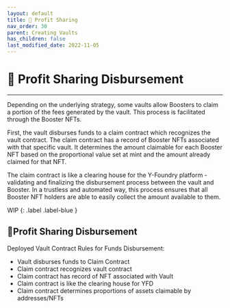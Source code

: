 ```yaml
---
layout: default
title: 💸 Profit Sharing
nav_order: 30
parent: Creating Vaults
has_children: false
last_modified_date: 2022-11-05
---
```


# 💸 Profit Sharing Disbursement

***

Depending on the underlying strategy, some vaults allow Boosters to claim a portion of the fees generated by the vault. This process is facilitated through the Booster NFTs. 

First, the vault disburses funds to a claim contract which recognizes the vault contract. The claim contract has a record of Booster NFTs associated with that specific vault. It determines the amount claimable for each Booster NFT based on the proportional value set at mint and the amount already claimed for that NFT.

The claim contract is like a clearing house for the Y-Foundry platform - validating and finalizing the disbursement process between the vault and Booster. In a trustless and automated way, this process ensures that all Booster NFT holders are able to easily collect the amount available to them.

WIP
{: .label .label-blue }

## 💸Profit Sharing Disbursement
Deployed Vault Contract Rules for Funds Disbursement:
	
* Vault disburses funds to Claim Contract
* Claim contract recognizes vault contract
* Claim contract has record of NFT associated with Vault
* Claim contract is like the clearing house for YFD
* Claim contract determines proportions of assets claimable by addresses/NFTs
